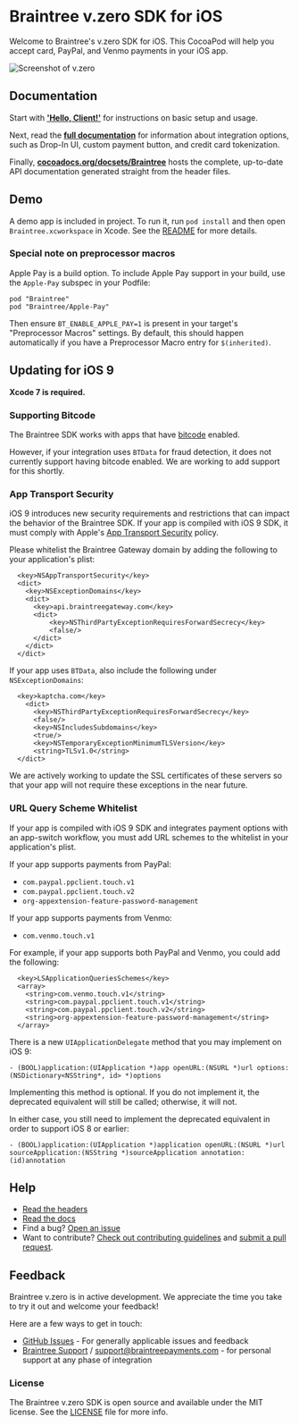 # Braintree v.zero SDK for iOS

Welcome to Braintree's v.zero SDK for iOS. This CocoaPod will help you accept card, PayPal, and Venmo payments in your iOS app.

![Screenshot of v.zero](screenshot.png)

## Documentation

Start with [**'Hello, Client!'**](https://developers.braintreepayments.com/ios/start/hello-client) for instructions on basic setup and usage.

Next, read the [**full documentation**](https://developers.braintreepayments.com/ios/sdk/client) for information about integration options, such as Drop-In UI, custom payment button, and credit card tokenization.

Finally, [**cocoadocs.org/docsets/Braintree**](http://cocoadocs.org/docsets/Braintree) hosts the complete, up-to-date API documentation generated straight from the header files.

## Demo

A demo app is included in project. To run it, run `pod install` and then open `Braintree.xcworkspace` in Xcode. See the [README](Demos/Braintree-Demo/README.md) for more details.

### Special note on preprocessor macros

Apple Pay is a build option. To include Apple Pay support in your build, use the `Apple-Pay` subspec in your Podfile:

```
pod "Braintree"
pod "Braintree/Apple-Pay"
```

Then ensure `BT_ENABLE_APPLE_PAY=1` is present in your target's "Preprocessor Macros" settings.
By default, this should happen automatically if you have a Preprocessor Macro entry for `$(inherited)`.

## Updating for iOS 9

**Xcode 7 is required.**

### Supporting Bitcode

The Braintree SDK works with apps that have [bitcode](https://developer.apple.com/library/prerelease/ios/documentation/IDEs/Conceptual/AppDistributionGuide/AppThinning/AppThinning.html#//apple_ref/doc/uid/TP40012582-CH35-SW3) enabled.

However, if your integration uses `BTData` for fraud detection, it does not currently support having bitcode enabled. We are working to add support for this shortly.

### App Transport Security

iOS 9 introduces new security requirements and restrictions that can impact the behavior of the Braintree SDK. If your app is compiled with iOS 9 SDK, it must comply with Apple's [App Transport Security](https://developer.apple.com/library/prerelease/ios/technotes/App-Transport-Security-Technote/) policy.

Please whitelist the Braintree Gateway domain by adding the following to your application's plist:

```
  <key>NSAppTransportSecurity</key>
  <dict>
    <key>NSExceptionDomains</key>
    <dict>
      <key>api.braintreegateway.com</key>
      <dict>
          <key>NSThirdPartyExceptionRequiresForwardSecrecy</key>
          <false/>
      </dict>
    </dict>
  </dict>
```

If your app uses `BTData`, also include the following under `NSExceptionDomains`:

```
  <key>kaptcha.com</key>
    <dict>
      <key>NSThirdPartyExceptionRequiresForwardSecrecy</key>
      <false/>
      <key>NSIncludesSubdomains</key>
      <true/>
      <key>NSTemporaryExceptionMinimumTLSVersion</key>
      <string>TLSv1.0</string>
  </dict>
```

We are actively working to update the SSL certificates of these servers so that your app will not require these exceptions in the near future.

### URL Query Scheme Whitelist

If your app is compiled with iOS 9 SDK and integrates payment options with an app-switch workflow, you must add URL schemes to the whitelist in your application's plist.

If your app supports payments from PayPal:
* `com.paypal.ppclient.touch.v1`
* `com.paypal.ppclient.touch.v2`
* `org-appextension-feature-password-management`

If your app supports payments from Venmo:
* `com.venmo.touch.v1`

For example, if your app supports both PayPal and Venmo, you could add the following:
```
  <key>LSApplicationQueriesSchemes</key>
  <array>
    <string>com.venmo.touch.v1</string>
    <string>com.paypal.ppclient.touch.v1</string>
    <string>com.paypal.ppclient.touch.v2</string>
    <string>org-appextension-feature-password-management</string>
  </array>
```

There is a new `UIApplicationDelegate` method that you may implement on iOS 9:
```
- (BOOL)application:(UIApplication *)app openURL:(NSURL *)url options:(NSDictionary<NSString*, id> *)options
```
Implementing this method is optional. If you do not implement it, the deprecated equivalent will still be called; otherwise, it will not.

In either case, you still need to implement the deprecated equivalent in order to support iOS 8 or earlier:
```
- (BOOL)application:(UIApplication *)application openURL:(NSURL *)url sourceApplication:(NSString *)sourceApplication annotation:(id)annotation
```

## Help

* [Read the headers](Braintree/Braintree.h)
* [Read the docs](https://developers.braintreepayments.com/ios/sdk/client)
* Find a bug? [Open an issue](https://github.com/braintree/braintree_ios/issues)
* Want to contribute? [Check out contributing guidelines](CONTRIBUTING.md) and [submit a pull request](https://help.github.com/articles/creating-a-pull-request).

## Feedback

Braintree v.zero is in active development. We appreciate the time you take to try it out and welcome your feedback!

Here are a few ways to get in touch:

* [GitHub Issues](https://github.com/braintree/braintree_ios/issues) - For generally applicable issues and feedback
* [Braintree Support](https://articles.braintreepayments.com/) / support@braintreepayments.com - for personal support at any phase of integration

### License

The Braintree v.zero SDK is open source and available under the MIT license. See the [LICENSE](LICENSE) file for more info.

